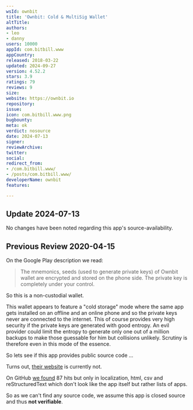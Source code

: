 ```yaml
---
wsId: ownbit
title: 'Ownbit: Cold & MultiSig Wallet'
altTitle: 
authors:
- leo
- danny
users: 10000
appId: com.bitbill.www
appCountry: 
released: 2018-03-22
updated: 2024-09-27
version: 4.52.2
stars: 3.9
ratings: 79
reviews: 9
size: 
website: https://ownbit.io
repository: 
issue: 
icon: com.bitbill.www.png
bugbounty: 
meta: ok
verdict: nosource
date: 2024-07-13
signer: 
reviewArchive: 
twitter: 
social: 
redirect_from:
- /com.bitbill.www/
- /posts/com.bitbill.www/
developerName: ownbit
features: 

---
```


## Update 2024-07-13

No changes have been noted regarding this app's source-availability.

## Previous Review 2020-04-15

On the Google Play description we read:

> The mnemonics, seeds (used to generate private keys) of Ownbit wallet are
  encrypted and stored on the phone side. The private key is completely under
  your control.

So this is a non-custodial wallet.

This wallet appears to feature a "cold storage" mode where the same app gets
installed on an offline and an online phone and so the private keys never are
connected to the internet. This of course provides very high security if the
private keys are generated with good entropy. An evil provider could limit the
entropy to generate only one out of a million backups to make those guessable
for him but collisions unlikely. Scrutiny is therefore even in this mode of the
essence.

So lets see if this app provides public source code ...

Turns out, [their website](http://www.bitbill.com/) is currently not. 

On GitHub
[we found](https://github.com/search?o=desc&q=%22com.bitbill.www%22&s=indexed&type=Code)
87 hits but only in localization, html, csv and reStructuredText which don't
look like the app itself but rather lists of apps.

So as we can't find any source code, we assume this app is closed source and
thus **not verifiable**.
